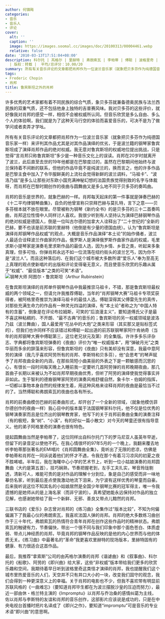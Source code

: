 ```yaml
---
author: 何镇飚
categories:
- 音乐
- 音乐人
- 评论
cover:
  alt: ''
  caption: ''
  image: https://images.soomal.cc/images/doc/20100313/00004461.webp
  relative: false
date: '2010-03-13T17:51:04+08:00'
description: 科尔托 | 芮格尔 | 里赫特 | 弗朗索瓦 | 李帕蒂 | 傅聪 | 波格里奇 | 阿劳 | 阿格里奇 | 鲁宾斯坦 | 源自：何镇飚博客
  | 版权：转载 |  平均/总评分：10.00/20
summary: 所有有关音乐评论的文章都把肖邦作为一位波兰音乐家（就象把贝多芬作为纯德国音乐家一样）来评判其作品尤其是对其作品演绎的优劣，于是波兰籍的钢琴家鲁宾斯坦成了演绎肖邦作品的绝对权威。我无意对鲁宾斯坦的权威地位提出挑战，只是觉得“言肖邦只称鲁宾斯坦”多少是一种音乐文化上的误读……
tags:
- Frederic Chopin
- 肖邦
title: 鲁宾斯坦之外的肖邦
---
```


许多优秀的艺术家都有着不同民族的综合气质，象贝多芬就兼备德奥民族与法兰西民族的双重气质，还不包括他身上独特的吉普赛风味。我对贝多芬的这些评价，就好像我对肖邦的感受一样，相信不会被权威所认同。但音乐欣赏是多么自由、多么个人的体验啊，我们就是为了这种天马行空的体验而喜爱音乐的，可决不是为了做学问或者卖弄才学吆。

所有有关音乐评论的文章都把肖邦作为一位波兰音乐家（就象把贝多芬作为纯德国音乐家一样）来评判其作品尤其是对其作品演绎的优劣，于是波兰籍的钢琴家鲁宾斯坦成了演绎肖邦作品的绝对权威。我无意对鲁宾斯坦的权威地位提出挑战，只是觉得“言肖邦只称鲁宾斯坦”多少是一种音乐文化上的误读。肖邦在20岁时就离开了波兰，此后直至去世的19年他都是在巴黎度过的，虽然在巴黎期间他始终与波兰保持着不间断的联系，但他的作品毕竟不是纯波兰的，换而言之，他的许多作品是巴黎主食中加入了令华服鲜美的上流社会觉得新鲜的波兰调料，“马祖卡”、“波洛乃兹”是多么让那些对东欧小国充满神秘幻想的法国贵族觉得别致的名字与体裁呀，而肖邦在巴黎时期创作的夜曲与圆舞曲又是多么地不同于贝多芬的奏鸣曲。 

肖邦的音乐是世界的，就象巴赫的一样。肖邦每天起床的第一件事就是弹奏巴赫的《十二平均律钢琴曲集》，自负的他曾宣称只崇拜巴赫与莫扎特，言下之意――贝多芬根本就不放在眼里。尽管被称为钢琴《新约全书》的是贝多芬的三十二首奏鸣曲，肖邦这位性情中人同样讨人喜欢。我很少听到有人坚持认为演绎巴赫钢琴作品的绝对权威是德国人，倒是一位叫古尔德的加拿大人诠释出了“二十世纪的”全新的巴赫，要不也该是前苏联的里赫特（他倒是有少量的德国血统）。认为“鲁宾斯坦是演绎肖邦钢琴作品权威”的观点，大概是音乐作品演绎“本土论”的始作俑者，波兰人最适合诠释波兰作曲家的作品，俄罗斯人是演绎俄罗斯作曲家作品的权威，毛里求斯小提琴家是演奏毛里求斯作品的最佳人选，因为乡情、乡音之类，听起来多象真理，但多可怕，你弹肖邦永远不如一位流落在纽约街头的波兰乞丐，因为你不是“波兰人”。而且这种落后的、在我们这个城市被大多数所谓“爱乐人”奉为至高无上真理的观点使新唱片的出版和评论变得毫无意义，而且使音乐欣赏的乐趣从属于“权威”、“最佳版本”之类的可笑“术语”。 
![钢琴大师 阿图尔・鲁宾斯坦（Arthur Rubinstein）](https://images.soomal.cc/images/doc/20100313/00004461.webp)





在鲁宾斯坦演绎的肖邦单件钢琴作品中我最推崇马祖卡，不错，那是鲁宾斯坦最权威的两个领域之一，但请允许我推荐傅聪，当年的“肖邦钢琴大赛”马祖卡专项奖获得者，被阿格里奇推崇为演绎马祖卡的最佳人选。傅聪深得其父傅雷先生的真传，对那些充满生命力的作品有一种灵光四溢的演绎，有“本土论”者称之为“中国人特有的含蓄”，倒象是在评论布拉姆斯，可笑的“后浪漫主义”，要知道傅氏父子是最不喜这种粘稠的、不开朗、“最不古典”的音乐的；鲁宾斯坦的另一权威领域是波洛乃兹（波兰舞曲），国人最爱用“花丛中的大炮”之类来形容（其实那又是贴标签式的），但我们也许同样不应该错过和傅聪一起出道的前苏联钢琴家阿什肯纳奇（当年的肖邦钢琴大赛中傅聪第三，这位老兄状元及第）的全集版。许许多多乐评杂志、字典都将鲁宾斯坦弹奏的《夜曲》评价为“唯一权威版本”，用“弹破月光”之类华丽而多余的辞藻来形容，但鲁宾斯坦的《夜曲》只有美却没有深意，我最中意阿劳的演绎（我几乎喜欢阿劳所有的肖邦、李斯特和贝多芬），他“会思考”的琴声赋予了肖邦夜曲全新的内涵，在那些简短小曲美丽的外表之下是一颗敏感而沉思的心，有很长一段时间每天晚上入睡前我一定要听几首阿劳弹的肖邦晚期夜曲，那几首曲子长期以来被认为不如肖邦早期夜曲优秀，但听了阿劳的演绎使我觉得事实并非如此。生于智利的德裔钢琴家阿劳的演奏风格舒缓自然，象卡尔・伯姆的指挥，一切都以事物本身自然的规律发生着，用这种风格来诠释肖邦的夜曲是最恰当不过的了。当然傅聪和弗朗索瓦的夜曲也各有所长。 

肖邦的前奏曲模仿巴赫的前奏曲形式，却开创了一个全新的领域，（就象他模仿菲尔德创作的夜曲一样）我心目中的版本属于法国钢琴家科尔托，他不仅是位优秀的钢琴演奏家而且是位杰出的钢琴教育家，他写下的关于肖邦前奏曲全集的演奏注释（有的极短，象“树”、“小溪”，有的好似一篇小散文）对今天的琴童还很有指导意义。他的弟子阿格里奇的演奏也很有特色。 

提起圆舞曲当然是李帕蒂了，这位同样出自科尔托门下的罗马尼亚人虽英年早逝，但留下的录音足以使他不朽。在我心情很坏的97年5月的一个晚上，我翻来覆去地听李帕蒂那张著名的EMI唱片《肖邦圆舞曲全集》，竟听出了无限的悲凉，仿佛是李帕蒂和肖邦在一同诉说着他们的怀才不遇，令我在那个有着习习凉风的初夏之夜不胜唏嘘。半年后，我在海曙中心小学的艺术节上，听到一位小姑娘演奏的肖邦圆舞曲（大约是第五首），技巧娴熟，节奏把握老到，左手工夫扎实，琴音玲珑剔透，清新可人，难能可贵的是对作品的理解十分到位，象是自己的感受而非一味地摹仿名家，听到最后差点使我激动地流下泪来，为宁波有这样优秀的琴童而自豪。后来我听说这位不知其名的小姑娘居然是全国少年钢琴比赛的冠军得主，唯一令我遗憾的是她师从的是上海名家（而非宁波的）。真希望她能永远保持对作品的独立见解，也感谢她带给了我一个新鲜、无邪、善良又带点儿黯然的肖邦。 

三联书店的《爱乐》杂志曾对肖邦的《练习曲》全集作过“版本比较”，不知为何偏偏漏下了我最心仪的弗朗索瓦，我喜欢法国人弹的肖邦。肖邦的绝大多数练习曲创作于三十年代，弗朗索瓦的热情符合青年肖邦在创作这些作品时的精神状态。弗朗索瓦的触键有力，节奏偏快，带出一个很不同与我们印象中那个面色苍白、体质虚弱、带点儿神经质的肖邦，毕竟肖邦的钢琴作品反映的是他的内心世界而与他的体质无关。《练习曲》中最著名的“革命”我更喜欢里赫特的现场版本，里赫特固有的健康、有力很适合这首作品。 

最后，我推荐“拿索斯”公司的由芮格尔演奏的肖邦《谐谑曲》和《叙事曲》、科尔托的《船歌》、阿劳的《即兴曲》给大家，这些“非权威”版本带给我们更多的欣赏乐趣和空间，我期待着早日听到波格里奇这类怪才演绎的肖邦，我也提醒我们这个城市里热爱音乐的人们，天空并不只有井口大小的一块，改变我们固守的观念，我们会得到一种更深意义上的幸福。关于肖邦的电影也不少，但我不喜欢带有明显前苏联风格的《一曲难忘》（要知道肖邦毕生都在为波兰摆脱沙皇的压迫而努力），最近一部由休・格兰特主演的《Impromptu》以肖邦与乔治桑的感情纠葛为主线，佐以肖邦与李斯特的友谊和肖邦的音乐创作，这部影片应该说是成功的，只是在中央电视台首播时把片名译成了《即兴之作》，要知道“impromptu”可是音乐的专业术语“即兴曲”的意思啊。